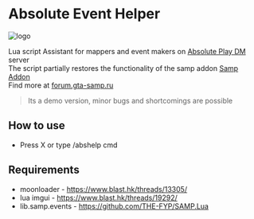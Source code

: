 # Absolute Event Helper

![logo](https://i.imgur.com/aM9tYLj.jpg)

Lua script Assistant for mappers and event makers on [Absolute Play DM](https://vk.com/absdm) server  
The script partially restores the functionality of the samp addon [Samp Addon](https://sa-mp.ru/sampaddon)  
Find more at [forum.gta-samp.ru](https://forum.gta-samp.ru/index.php?/topic/1016832-%D0%BC%D0%B8%D1%80%D1%8B-%D0%BE%D0%BF%D0%B8%D1%81%D0%B0%D0%BD%D0%B8%D0%B5-%D1%80%D0%B0%D0%B1%D0%BE%D1%82%D1%8B-%D1%80%D0%B5%D0%B4%D0%B0%D0%BA%D1%82%D0%BE%D1%80%D0%B0-%D0%BA%D0%B0%D1%80%D1%82/)  

> Its a demo version, minor bugs and shortcomings are possible

## How to use
* Press X or type /abshelp cmd

## Requirements
* moonloader - https://www.blast.hk/threads/13305/
* lua imgui - https://www.blast.hk/threads/19292/
* lib.samp.events - https://github.com/THE-FYP/SAMP.Lua